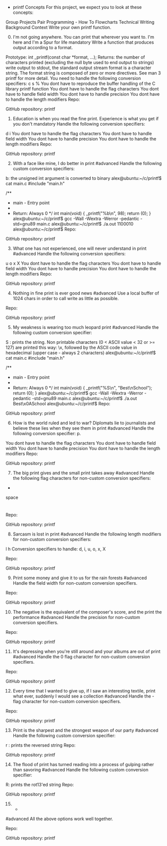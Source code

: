  - printf
Concepts
For this project, we expect you to look at these concepts:

Group Projects
Pair Programming - How To
Flowcharts
Technical Writing
Background Context
Write your own printf function.

0. I'm not going anywhere. You can print that wherever you want to. I'm here and I'm a Spur for life
mandatory
Write a function that produces output according to a format.

Prototype: int _printf(const char *format, ...);
Returns: the number of characters printed (excluding the null byte used to end output to strings)
write output to stdout, the standard output stream
format is a character string. The format string is composed of zero or more directives. See man 3 printf for more detail. You need to handle the following conversion specifiers:
c
s
%
You dont have to reproduce the buffer handling of the C library printf function
You dont have to handle the flag characters
You dont have to handle field width
You dont have to handle precision
You dont have to handle the length modifiers
Repo:

GitHub repository: printf
  
1. Education is when you read the fine print. Experience is what you get if you don't
mandatory
Handle the following conversion specifiers:

d
i
You dont have to handle the flag characters
You dont have to handle field width
You dont have to handle precision
You dont have to handle the length modifiers
Repo:

GitHub repository: printf
  
2. With a face like mine, I do better in print
#advanced
Handle the following custom conversion specifiers:

b: the unsigned int argument is converted to binary
alex@ubuntu:~/c/printf$ cat main.c
#include "main.h"

/**
 * main - Entry point
 *
 * Return: Always 0
 */
int main(void)
{
    _printf("%b\n", 98);
    return (0);
}
alex@ubuntu:~/c/printf$ gcc -Wall -Wextra -Werror -pedantic -std=gnu89 main.c
alex@ubuntu:~/c/printf$ ./a.out
1100010
alex@ubuntu:~/c/printf$
Repo:

GitHub repository: printf
 
3. What one has not experienced, one will never understand in print
#advanced
Handle the following conversion specifiers:

u
o
x
X
You dont have to handle the flag characters
You dont have to handle field width
You dont have to handle precision
You dont have to handle the length modifiers
Repo:

GitHub repository: printf
  
4. Nothing in fine print is ever good news
#advanced
Use a local buffer of 1024 chars in order to call write as little as possible.

Repo:

GitHub repository: printf
  
5. My weakness is wearing too much leopard print
#advanced
Handle the following custom conversion specifier:

S : prints the string.
Non printable characters (0 < ASCII value < 32 or >= 127) are printed this way: \x, followed by the ASCII code value in hexadecimal (upper case - always 2 characters)
alex@ubuntu:~/c/printf$ cat main.c
#include "main.h"

/**
 * main - Entry point
 *
 * Return: Always 0
 */
int main(void)
{
    _printf("%S\n", "Best\nSchool");
    return (0);
}
alex@ubuntu:~/c/printf$ gcc -Wall -Wextra -Werror -pedantic -std=gnu89 main.c
alex@ubuntu:~/c/printf$ ./a.out
Best\x0ASchool
alex@ubuntu:~/c/printf$
Repo:

GitHub repository: printf
 
6. How is the world ruled and led to war? Diplomats lie to journalists and believe these lies when they see them in print
#advanced
Handle the following conversion specifier: p.

You dont have to handle the flag characters
You dont have to handle field width
You dont have to handle precision
You dont have to handle the length modifiers
Repo:

GitHub repository: printf
  
7. The big print gives and the small print takes away
#advanced
Handle the following flag characters for non-custom conversion specifiers:

+
space
#
Repo:

GitHub repository: printf
  
8. Sarcasm is lost in print
#advanced
Handle the following length modifiers for non-custom conversion specifiers:

l
h
Conversion specifiers to handle: d, i, u, o, x, X

Repo:

GitHub repository: printf
  
9. Print some money and give it to us for the rain forests
#advanced
Handle the field width for non-custom conversion specifiers.

Repo:

GitHub repository: printf
  
10. The negative is the equivalent of the composer's score, and the print the performance
#advanced
Handle the precision for non-custom conversion specifiers.

Repo:

GitHub repository: printf
  
11. It's depressing when you're still around and your albums are out of print
#advanced
Handle the 0 flag character for non-custom conversion specifiers.

Repo:

GitHub repository: printf
  
12. Every time that I wanted to give up, if I saw an interesting textile, print what ever, suddenly I would see a collection
#advanced
Handle the - flag character for non-custom conversion specifiers.

Repo:

GitHub repository: printf
  
13. Print is the sharpest and the strongest weapon of our party
#advanced
Handle the following custom conversion specifier:

r : prints the reversed string
Repo:

GitHub repository: printf
  
14. The flood of print has turned reading into a process of gulping rather than savoring
#advanced
Handle the following custom conversion specifier:

R: prints the rot13'ed string
Repo:

GitHub repository: printf
  
15. *
#advanced
All the above options work well together.

Repo:

GitHub repository: printf

